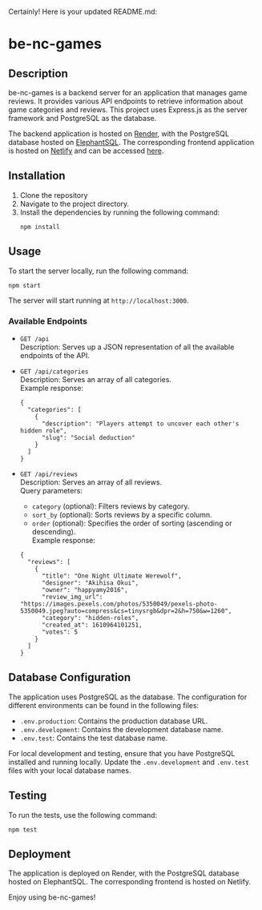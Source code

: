 Certainly! Here is your updated README.md:

# be-nc-games

## Description
be-nc-games is a backend server for an application that manages game reviews. It provides various API endpoints to retrieve information about game categories and reviews. This project uses Express.js as the server framework and PostgreSQL as the database.

The backend application is hosted on [Render](https://render.com/), with the PostgreSQL database hosted on [ElephantSQL](https://www.elephantsql.com/). The corresponding frontend application is hosted on [Netlify](https://www.netlify.com/) and can be accessed [here](https://ncgamenexus.netlify.app/).

## Installation
1. Clone the repository
2. Navigate to the project directory.
3. Install the dependencies by running the following command:
   ```
   npm install
   ```

## Usage
To start the server locally, run the following command:
```
npm start
```
The server will start running at `http://localhost:3000`.

### Available Endpoints

- `GET /api`\
  Description: Serves up a JSON representation of all the available endpoints of the API.

- `GET /api/categories`\
  Description: Serves an array of all categories.\
  Example response:
  ```
  {
    "categories": [
      {
        "description": "Players attempt to uncover each other's hidden role",
        "slug": "Social deduction"
      }
    ]
  }
  ```

- `GET /api/reviews`\
  Description: Serves an array of all reviews.\
  Query parameters:
  - `category` (optional): Filters reviews by category.
  - `sort_by` (optional): Sorts reviews by a specific column.
  - `order` (optional): Specifies the order of sorting (ascending or descending).\
  Example response:
  ```
  {
    "reviews": [
      {
        "title": "One Night Ultimate Werewolf",
        "designer": "Akihisa Okui",
        "owner": "happyamy2016",
        "review_img_url": "https://images.pexels.com/photos/5350049/pexels-photo-5350049.jpeg?auto=compress&cs=tinysrgb&dpr=2&h=750&w=1260",
        "category": "hidden-roles",
        "created_at": 1610964101251,
        "votes": 5
      }
    ]
  }
  ```

## Database Configuration
The application uses PostgreSQL as the database. The configuration for different environments can be found in the following files:

- `.env.production`: Contains the production database URL.
- `.env.development`: Contains the development database name.
- `.env.test`: Contains the test database name.

For local development and testing, ensure that you have PostgreSQL installed and running locally. Update the `.env.development` and `.env.test` files with your local database names.

## Testing
To run the tests, use the following command:
```
npm test
```

## Deployment
The application is deployed on Render, with the PostgreSQL database hosted on ElephantSQL. The corresponding frontend is hosted on Netlify.

Enjoy using be-nc-games!
